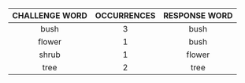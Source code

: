 | CHALLENGE WORD | OCCURRENCES | RESPONSE WORD |
|:--------------:|:-----------:|:-------------:|
| bush | 3 | bush |
| flower | 1 | bush |
| shrub | 1 | flower |
| tree | 2 | tree |
